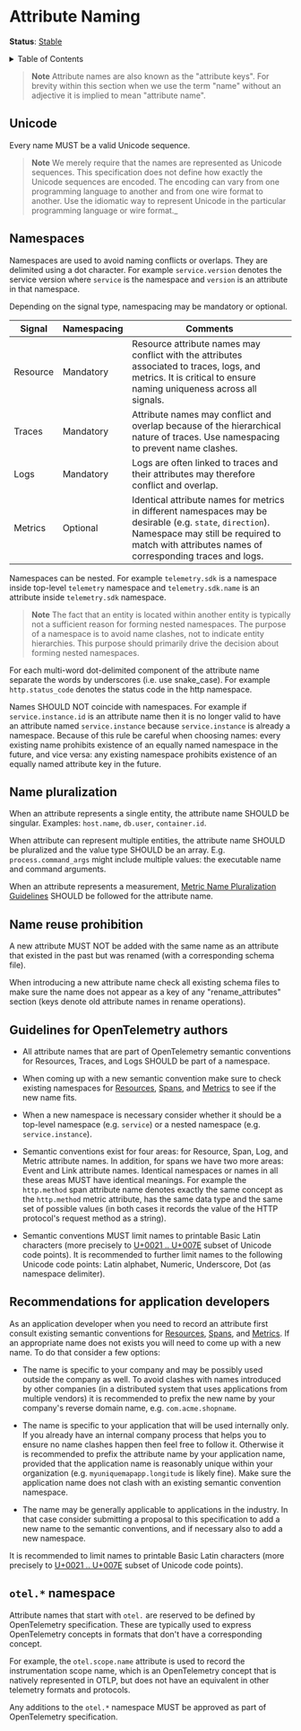 # Attribute Naming

**Status**: [Stable](../document-status.md)

<details>
<summary>Table of Contents</summary>

<!-- toc -->

- [Unicode](#unicode)
- [Namespaces](#namespaces)
- [Name pluralization](#name-pluralization)
- [Name reuse prohibition](#name-reuse-prohibition)
- [Guidelines for OpenTelemetry authors](#guidelines-for-opentelemetry-authors)
- [Recommendations for application developers](#recommendations-for-application-developers)
- [`otel.*` namespace](#otel-namespace)

<!-- tocstop -->

</details>

> **Note**
> Attribute names are also known as the "attribute keys". For brevity within
> this section when we use the term "name" without an adjective it is implied
> to mean "attribute name".

## Unicode

Every name MUST be a valid Unicode sequence.

> **Note**
> We merely require that the names are represented as Unicode sequences. This
> specification does not define how exactly the Unicode sequences are encoded.
> The encoding can vary from one programming language to another and from one
> wire format to another. Use the idiomatic way to represent Unicode in the
> particular programming language or wire format._

## Namespaces

Namespaces are used to avoid naming conflicts or overlaps. They are delimited
using a dot character. For example `service.version` denotes the service
version where `service` is the namespace and `version` is an attribute in that
namespace.

Depending on the signal type, namespacing may be mandatory or optional.

| Signal   | Namespacing | Comments                                                                                                                                                                                                                                                                      |
| -------- | ----------- | ----------------------------------------------------------------------------------------------------------------------------------------------------------------------------------------------------------------------------------------------------------------------------- |
| Resource | Mandatory   | Resource attribute names may conflict with the attributes associated to traces, logs, and metrics. It is critical to ensure naming uniqueness across all signals.                                                                                                             |
| Traces   | Mandatory   | Attribute names may conflict and overlap because of the hierarchical nature of traces. Use namespacing to prevent name clashes.                                                                                                                                               |
| Logs     | Mandatory   | Logs are often linked to traces and their attributes may therefore conflict and overlap.                                                                                                                                                                                      |
| Metrics  | Optional    | Identical attribute names for metrics in different namespaces may be desirable (e.g. `state`, `direction`). Namespace may still be required to match with attributes names of corresponding traces and logs. |

Namespaces can be nested. For example `telemetry.sdk` is a namespace inside
top-level `telemetry` namespace and `telemetry.sdk.name` is an attribute inside
`telemetry.sdk` namespace.

> **Note**
> The fact that an entity is located within another entity is typically not a
> sufficient reason for forming nested namespaces. The purpose of a namespace
> is to avoid name clashes, not to indicate entity hierarchies. This purpose
> should primarily drive the decision about forming nested namespaces.

For each multi-word dot-delimited component of the attribute name separate the
words by underscores (i.e. use snake_case). For example `http.status_code`
denotes the status code in the http namespace.

Names SHOULD NOT coincide with namespaces. For example if `service.instance.id` is an attribute name then it is no longer valid to have an attribute named `service.instance` because `service.instance` is already a namespace. Because
of this rule be careful when choosing names: every existing name prohibits
existence of an equally named namespace in the future, and vice versa: any
existing namespace prohibits existence of an equally named attribute key in the
future.

## Name pluralization

When an attribute represents a single entity, the attribute name SHOULD be
singular. Examples: `host.name`, `db.user`, `container.id`.

When attribute can represent multiple entities, the attribute name SHOULD be
pluralized and the value type SHOULD be an array. E.g. `process.command_args`
might include multiple values: the executable name and command arguments.

When an attribute represents a measurement,
[Metric Name Pluralization Guidelines](../metrics/semantic_conventions/README.md#pluralization)
SHOULD be followed for the attribute name.

## Name reuse prohibition

A new attribute MUST NOT be added with the same name as an attribute that
existed in the past but was renamed (with a corresponding schema file).

When introducing a new attribute name check all existing schema files to make
sure the name does not appear as a key of any "rename_attributes" section (keys
denote old attribute names in rename operations).

## Guidelines for OpenTelemetry authors

- All attribute names that are part of OpenTelemetry semantic conventions for
  Resources, Traces, and Logs SHOULD be part of a namespace.

- When coming up with a new semantic convention make sure to check existing
  namespaces for
  [Resources](../resource/semantic_conventions/README.md),
  [Spans](../trace/semantic_conventions/README.md),
  and
  [Metrics](../metrics/semantic_conventions/README.md)
  to see if the new name fits.

- When a new namespace is necessary consider whether it should be a top-level
  namespace (e.g. `service`) or a nested namespace (e.g. `service.instance`).

- Semantic conventions exist for four areas: for Resource, Span, Log, and Metric
  attribute names. In addition, for spans we have two more areas: Event and Link
  attribute names. Identical namespaces or names in all these areas MUST have
  identical meanings. For example the `http.method` span attribute name denotes
  exactly the same concept as the `http.method` metric attribute, has the same
  data type and the same set of possible values (in both cases it records the
  value of the HTTP protocol's request method as a string).

- Semantic conventions MUST limit names to printable Basic Latin characters
  (more precisely to
  [U+0021 .. U+007E](https://en.wikipedia.org/wiki/Basic_Latin_(Unicode_block)#Table_of_characters)
  subset of Unicode code points). It is recommended to further limit names to
  the following Unicode code points: Latin alphabet, Numeric, Underscore, Dot
  (as namespace delimiter).

## Recommendations for application developers

As an application developer when you need to record an attribute first consult
existing semantic conventions for
[Resources](../resource/semantic_conventions/README.md),
[Spans](../trace/semantic_conventions/README.md),
and
[Metrics](../metrics/semantic_conventions/README.md).
If an appropriate name does not exists you will need to come up with a new name.
To do that consider a few options:

- The name is specific to your company and may be possibly used outside the
  company as well. To avoid clashes with names introduced by other companies (in
  a distributed system that uses applications from multiple vendors) it is
  recommended to prefix the new name by your company's reverse domain name, e.g.
  `com.acme.shopname`.

- The name is specific to your application that will be used internally only. If
  you already have an internal company process that helps you to ensure no name
  clashes happen then feel free to follow it. Otherwise it is recommended to
  prefix the attribute name by your application name, provided that
  the application name is reasonably unique within your organization (e.g.
  `myuniquemapapp.longitude` is likely fine). Make sure the application name
  does not clash with an existing semantic convention namespace.

- The name may be generally applicable to applications in the industry. In that
  case consider submitting a proposal to this specification to add a new name to
  the semantic conventions, and if necessary also to add a new namespace.

It is recommended to limit names to printable Basic Latin characters
(more precisely to
[U+0021 .. U+007E](https://en.wikipedia.org/wiki/Basic_Latin_(Unicode_block)#Table_of_characters)
subset of Unicode code points).

## `otel.*` namespace

Attribute names that start with `otel.` are reserved to be defined by
OpenTelemetry specification. These are typically used to express OpenTelemetry
concepts in formats that don't have a corresponding concept.

For example, the `otel.scope.name` attribute is used to record the
instrumentation scope name, which is an OpenTelemetry concept that is natively
represented in OTLP, but does not have an equivalent in other telemetry formats
and protocols.

Any additions to the `otel.*` namespace MUST be approved as part of
OpenTelemetry specification.
